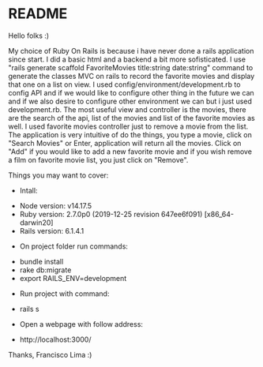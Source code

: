 # README

Hello folks :)

My choice of Ruby On Rails is because i have never done a rails application since start. I did a basic html and a backend a bit more sofisticated. I use "rails generate scaffold FavoriteMovies title:string date:string" command to generate the classes MVC on rails to record the favorite movies and display that one on a list on view. I used  config/environment/development.rb to config API and if we would like to configure other thing in the future we can and if we also desire to configure other environment we can but i just used development.rb. The most useful view and controller is the movies, there are the search of the api, list of the movies and list of the favorite movies as well. I used favorite movies controller just to remove a movie from the list. The application is very intuitive of do the things, you type a movie, click on "Search Movies" or Enter, application will return all the movies. Click on "Add" if you would like to add a new favorite movie and if you wish remove a film on favorite movie list, you just click on "Remove".


Things you may want to cover:

* Intall:
- Node version: v14.17.5
- Ruby version: 2.7.0p0 (2019-12-25 revision 647ee6f091) [x86_64-darwin20]
- Rails version: 6.1.4.1

* On project folder run commands:
- bundle install
- rake db:migrate
- export RAILS_ENV=development

* Run project with command:
- rails s

* Open a webpage with follow address: 
- http://localhost:3000/

Thanks,
Francisco Lima :)

